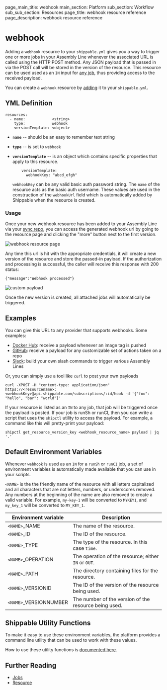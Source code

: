 page_main_title: webhook
main_section: Platform
sub_section: Workflow
sub_sub_section: Resources
page_title: webhook resource reference
page_description: webhook resource reference

# webhook
Adding a `webhook` resource to your `shippable.yml` gives you a way to trigger one or more jobs in your Assembly Line whenever the associated URL is called using the HTTP POST method.  Any JSON payload that is passed in via the POST call will be stored in the version of the resource.  This resource can be used used as an `IN` input for [any job](/platform/workflow/job/overview/), thus providing access to the received payload.

You can create a `webhook` resource by [adding](/platform/tutorial/workflow/crud-resource#adding) it to your `shippable.yml`.


## YML Definition

```
resources:
  - name:            <string>
    type:            webhook
    versionTemplate: <object>
```

* **`name`** -- should be an easy to remember text string

* **`type`** -- is set to `webhook`

* **`versionTemplate`** -- is an object which contains specific properties that apply to this resource.

          versionTemplate:
            webhookKey: "abcd_efgh"

    `webhookKey` can be any valid basic auth password string.  The `name` of the resource acts as the basic auth username.  These values are used in the construction of the `webhookUrl` field which is automatically added by Shippable when the resource is created.

### Usage

Once your new webhook resource has been added to your Assembly Line via your [sync repo](/platform/tutorial/workflow/crud-syncrepo), you can access the generated webhook url by going to the resource page and clicking the "more" button next to the first version.

<img src="/images/platform/resources/webhook/webhookVersion-sanitized.png" alt="webhook resource page">

Any time this url is hit with the appropriate credentials, it will create a new version of the resource and store the passed-in payload. If the authorization and processing is successful, the caller will receive this response with 200 status:
```
{"message":"Webhook processed"}
```

<img src="/images/platform/resources/webhook/webhookNewPayload-sanitized.png" alt="custom payload">

Once the new version is created, all attached jobs will automatically be triggered.


## Examples

You can give this URL to any provider that supports webhooks.  Some examples:

  - [Docker Hub](https://docs.docker.com/docker-hub/webhooks/): receive a payload whenever an image tag is pushed
  - [GitHub](https://developer.github.com/webhooks/): receive a payload for any customizable set of actions taken on a repo
  - [Slack](https://api.slack.com/slash-commands): build your own slash commands to trigger various Assembly Lines

Or, you can simply use a tool like `curl` to post your own payloads

```
curl -XPOST -H "content-type: application/json" https://<resourcename>:<webhookKey>@api.shippable.com/subscriptions/:id/hook -d '{"foo": "hello", "bar": "world"}'
```

If your resource is listed as an `IN` to any job, that job will be triggered once the payload is posted.  If your job is runSh or runCI, then you can write a script that uses the `shipctl` utility to access the payload. For example, a command like this will pretty-print your payload:

```
shipctl get_resource_version_key <webhook_resource_name> payload | jq '.'
```

## Default Environment Variables
Whenever `webhook` is used as an `IN` for a `runSh` or `runCI` job, a set of environment variables is automatically made available that you can use in your scripts.

`<NAME>` is the the friendly name of the resource with all letters capitalized and all characters that are not letters, numbers, or underscores removed. Any numbers at the beginning of the name are also removed to create a valid variable. For example, `my-key-1` will be converted to `MYKEY1`, and `my_key_1` will be converted to `MY_KEY_1`.

| Environment variable            | Description                         |
| -------------                 |------------------------------------ |
| `<NAME>`\_NAME              | The name of the resource. |
| `<NAME>`\_ID                | The ID of the resource. |
| `<NAME>`\_TYPE              | The type of the resource. In this case `time`. |
| `<NAME>`\_OPERATION             | The operation of the resource; either `IN` or `OUT`. |
| `<NAME>`\_PATH              | The directory containing files for the resource. |
| `<NAME>`\_VERSIONID             | The ID of the version of the resource being used. |
| `<NAME>`\_VERSIONNUMBER           | The number of the version of the resource being used. |

## Shippable Utility Functions
To make it easy to use these environment variables, the platform provides a command line utility that can be used to work with these values.

How to use these utility functions is [documented here](/platform/tutorial/workflow/using-shipctl).

## Further Reading
* [Jobs](/platform/workflow/job/overview)
* [Resource](/platform/workflow/resource/overview)
